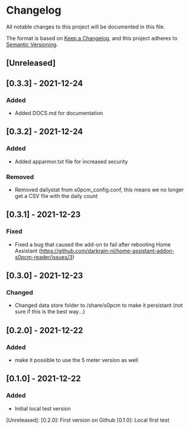 # Changelog
All notable changes to this project will be documented in this file.

The format is based on [Keep a Changelog](https://keepachangelog.com/en/1.0.0/),
and this project adheres to [Semantic Versioning](https://semver.org/spec/v2.0.0.html).

## [Unreleased]

## [0.3.3] - 2021-12-24
### Added
- Added DOCS.md for documentation

## [0.3.2] - 2021-12-24
### Added
- Added apparmor.txt file for increased security

### Removed
- Removed dailystat from s0pcm_config.conf, this means we no longer get a CSV file with the daily count

## [0.3.1] - 2021-12-23
### Fixed
- Fixed a bug that caused the add-on to fail after rebooting Home Assistant (https://github.com/darkrain-nl/home-assistant-addon-s0pcm-reader/issues/3)

## [0.3.0] - 2021-12-23
### Changed
- Changed data store folder to /share/s0pcm to make it persistant (not sure if this is the best way...)

## [0.2.0] - 2021-12-22
### Added
- make it possible to use the 5 meter version as well

## [0.1.0] - 2021-12-22
### Added
- Initial local test version

[Unreleased]:
[0.2.0]: First version on Github
[0.1.0]: Local first test
